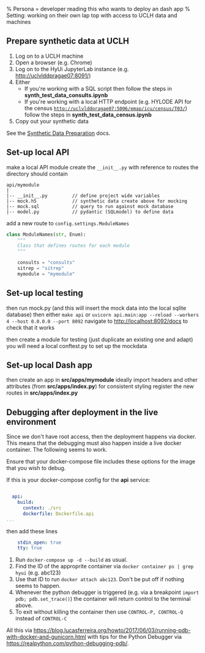 % Persona = developer reading this who wants to deploy an dash app
% Setting: working on their own lap top with access to UCLH data and machines


## Prepare synthetic data at UCLH

1. Log on to a UCLH machine
2. Open a browser (e.g. Chrome)
3. Log on to the HyUi JupyterLab instance (e.g. [http://uclvlddpragae07:8091/](<>))
4. Either
    - If you're working with a SQL script then follow the steps in **synth_test_data_consults.ipynb**
    - If you're working with a local HTTP endpoint (e.g. HYLODE API for the census [`http://uclvlddpragae07:5006/emap/icu/census/T03/`](<>)) follow the steps in **synth_test_data_census.ipynb**
5. Copy out your synthetic data

See the [Synthetic Data Preparation](synthetic_data.md) docs.

## Set-up local API

make a local API module
create the `__init__.py` with reference to routes
the directory should contain

```
api/mymodule
|
|-- __init__.py         // define project wide variables
|-- mock.h5             // synthetic data create above for mocking
|-- mock.sql            // query to run against mock database
|-- model.py            // pydantic (SQLmodel) to define data
```

add a new route to `config.settings.ModuleNames`

```python
class ModuleNames(str, Enum):
    """
    Class that defines routes for each module
    """

    consults = "consults"
    sitrep = "sitrep"
    mymodule = "mymodule"
```

## Set-up local testing

then run mock.py (and this will insert the mock data into the local sqlite database)
then either `make api` or `uvicorn api.main:app --reload --workers 4 --host 0.0.0.0 --port 8092`
navigate to [http://localhost:8092/docs](<>) to check that it works

then create a module for testing (just duplicate an existing one and adapt)
you will need a local conftest.py to set up the mockdata

## Set-up local Dash app

then create an app in **src/apps/mymodule**
ideally import headers and other attributes (from **src/apps/index.py**) for consistent styling
register the new routes in **src/apps/index.py**

## Debugging after deployment in the live environment

Since we don't have root access, then the deployment happens via docker. This means that the debugging must also happen inside a live docker container. The following seems to work.

Ensure that your docker-compose file includes these options for the image that you wish to debug.

If this is your docker-compose config for the **api** service:
```yaml

  api:
    build:
      context: ./src
      dockerfile: Dockerfile.api
...
```
then add these lines
```yaml
    stdin_open: true
    tty: true
```

1. Run `docker-compose up -d --build` as usual.
2. Find the ID of the approprite container via `docker container ps | grep hyui` (e.g. abc123)
3. Use that ID to run `docker attach abc123`. Don't be put off if nothing seems to happen.
4. Whenever the python debugger is triggered (e.g. via a breakpoint `import pdb; pdb.set_trace()`) the container will return control to the terminal above.
5. To exit without killing the container then use `CONTROL-P, CONTROL-Q` instead of `CONTROL-C`

All this via https://blog.lucasferreira.org/howto/2017/06/03/running-pdb-with-docker-and-gunicorn.html with tips for the Python Debugger via https://realpython.com/python-debugging-pdb/.
